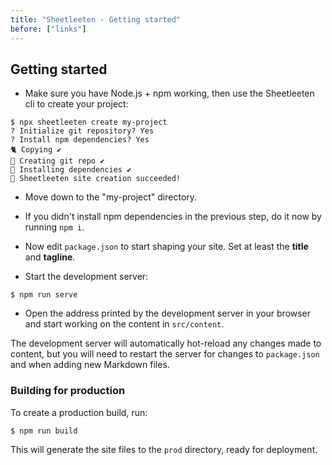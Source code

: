 ```yaml
---
title: "Sheetleeten - Getting started"
before: ["links"]
---
```


## Getting started

* Make sure you have Node.js + npm working, then use the Sheetleeten cli to create your project:

```shell
$ npx sheetleeten create my-project
? Initialize git repository? Yes
? Install npm dependencies? Yes
🐈 Copying ✔️
🔌 Creating git repo ✔️
🚚 Installing dependencies ✔️
🤘 Sheetleeten site creation succeeded!
```

* Move down to the "my-project" directory.
* If you didn't install npm dependencies in the previous step, do it now by running `npm i`.

* Now edit `package.json` to start shaping your site. Set at least the **title** and **tagline**.
* Start the development server:

```shell
$ npm run serve
```

* Open the address printed by the development server in your browser and start working on the content in `src/content`.

The development server will automatically hot-reload any changes made to content, but you will need to restart the server for changes to `package.json` and when adding new Markdown files.

### Building for production

To create a production build, run:

```shell
$ npm run build
```

This will generate the site files to the `prod` directory, ready for deployment.
